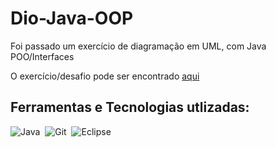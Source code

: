 # Dio-Java-OOP

Foi passado um exercício de diagramação em UML, com Java POO/Interfaces

O exercício/desafio pode ser encontrado [aqui](https://github.com/digitalinnovationone/trilha-java-basico/blob/main/desafios/poo/README.md)

## Ferramentas e Tecnologias utlizadas:

![Java](https://img.shields.io/badge/Java-000000?style=for-the-badge&logo=openjdk&logoColor=white)&nbsp;
![Git](https://img.shields.io/badge/GIT-000000?style=for-the-badge&logo=git&logoColor=orange)&nbsp;
![Eclipse](https://img.shields.io/badge/Eclipse-000000?style=for-the-badge&logo=eclipse&logoColor=orange)&nbsp;
